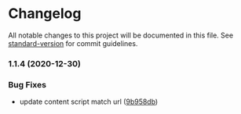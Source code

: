 # Changelog

All notable changes to this project will be documented in this file. See [standard-version](https://github.com/conventional-changelog/standard-version) for commit guidelines.

### 1.1.4 (2020-12-30)

### Bug Fixes

- update content script match url ([9b958db](https://github.com/tri613/niconico-comment-transparentizer/commit/9b958db87cb10c9e73ba3c6bffcc2d3d5b95f699))
